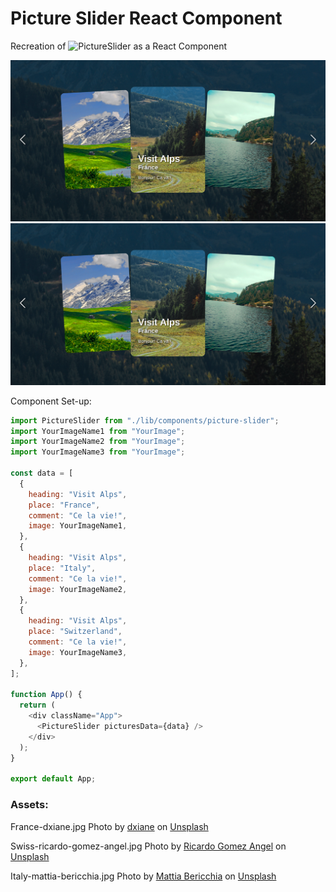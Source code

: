 # Picture Slider React Component

Recreation of ![PictureSlider](https://github.com/Zabamd/pictureSlider) as a React Component

![Pre-transition screenshot](https://github.com/Zabamd/pictureSlider/blob/master/assets/readMe/pre.png)
![Transition screenshot](https://github.com/Zabamd/pictureSlider/blob/master/assets/readMe/pre.png)

Component Set-up:

```js
import PictureSlider from "./lib/components/picture-slider";
import YourImageName1 from "YourImage";
import YourImageName2 from "YourImage";
import YourImageName3 from "YourImage";

const data = [
  {
    heading: "Visit Alps",
    place: "France",
    comment: "Ce la vie!",
    image: YourImageName1,
  },
  {
    heading: "Visit Alps",
    place: "Italy",
    comment: "Ce la vie!",
    image: YourImageName2,
  },
  {
    heading: "Visit Alps",
    place: "Switzerland",
    comment: "Ce la vie!",
    image: YourImageName3,
  },
];

function App() {
  return (
    <div className="App">
      <PictureSlider picturesData={data} />
    </div>
  );
}

export default App;
```

### Assets:

France-dxiane.jpg Photo by <a href="https://unsplash.com/@dxiane?utm_source=unsplash&utm_medium=referral&utm_content=creditCopyText">dxiane</a> on <a href="https://unsplash.com/photos/Gfec0OXXmn8?utm_source=unsplash&utm_medium=referral&utm_content=creditCopyText">Unsplash</a>

Swiss-ricardo-gomez-angel.jpg Photo by <a href="https://unsplash.com/es/@rgaleriacom?utm_source=unsplash&utm_medium=referral&utm_content=creditCopyText">Ricardo Gomez Angel</a> on <a href="https://unsplash.com/photos/58uZCE8zrdk?utm_source=unsplash&utm_medium=referral&utm_content=creditCopyText">Unsplash</a>

Italy-mattia-bericchia.jpg Photo by <a href="https://unsplash.com/@mattiabericchia?utm_source=unsplash&utm_medium=referral&utm_content=creditCopyText">Mattia Bericchia</a> on <a href="https://unsplash.com/photos/hGOU4Lz5J-U?utm_source=unsplash&utm_medium=referral&utm_content=creditCopyText">Unsplash</a>

